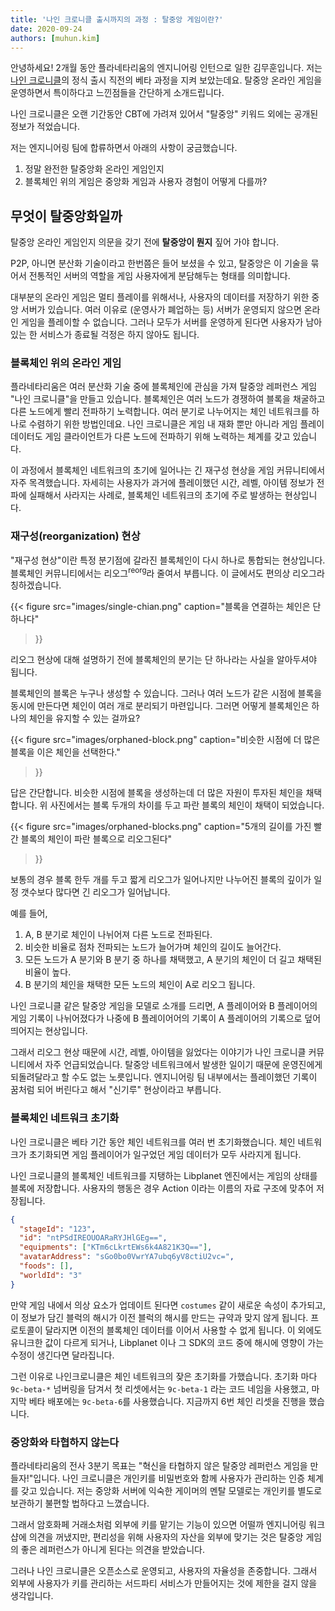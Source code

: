 ```yaml
---
title: '나인 크로니클 출시까지의 과정 : 탈중앙 게임이란?'
date: 2020-09-24
authors: [muhun.kim]
---
```


안녕하세요! 2개월 동안 플라네타리움의 엔지니어링 인턴으로 일한 김무훈입니다. 저는 [나인 크로니클]의 정식 출시 직전의 베타 과정을 지켜 보았는데요. 탈중앙 온라인 게임을 운영하면서 특이하다고 느낀점들을 간단하게 소개드립니다.

나인 크로니클은 오랜 기간동안 CBT에 가려져 있어서 "탈중앙" 키워드 외에는 공개된 정보가 적었습니다.

저는 엔지니어링 팀에 합류하면서 아래의 사항이 궁금했습니다.

1. 정말 완전한 탈중앙화 온라인 게임인지
2. 블록체인 위의 게임은 중앙화 게임과 사용자 경험이 어떻게 다를까?

[나인 크로니클]: https://nine-chronicles.com/

## 무엇이 탈중앙화일까

탈중앙 온라인 게임인지 의문을 갖기 전에 **탈중앙이 뭔지** 짚어 가야 합니다.

P2P, 아니면 분산화 기술이라고 한번쯤은 들어 보셨을 수 있고, 탈중앙은 이 기술을 묶어서 전통적인 서버의 역할을 게임 사용자에게 분담해두는 형태를 의미합니다.

대부분의 온라인 게임은 멀티 플레이를 위해서나, 사용자의 데이터를 저장하기 위한 중앙 서버가 있습니다. 여러 이유로 (운영사가 폐업하는 등) 서버가 운영되지 않으면 온라인 게임을 플레이할 수 없습니다. 그러나 모두가 서버를 운영하게 된다면 사용자가 남아있는 한 서비스가 종료될 걱정은 하지 않아도 됩니다.

### 블록체인 위의 온라인 게임

플라네타리움은 여러 분산화 기술 중에 블록체인에 관심을 가져 탈중앙 레퍼런스 게임 "나인 크로니클"을 만들고 있습니다. 블록체인은 여러 노드가 경쟁하여 블록을 채굴하고 다른 노드에게 빨리 전파하기 노력합니다. 여러 분기로 나누어지는 체인 네트워크를 하나로 수렴하기 위한 방법인데요. 나인 크로니클은 게임 내 재화 뿐만 아니라 게임 플레이 데이터도 게임 클라이언트가 다른 노드에 전파하기 위해 노력하는 체계를 갖고 있습니다.

이 과정에서 블록체인 네트워크의 초기에 일어나는 긴 재구성 현상을 게임 커뮤니티에서 자주 목격했습니다. 자세히는 사용자가 과거에 플레이했던 시간, 레벨, 아이템 정보가 전파에 실패해서 사라지는 사례로, 블록체인 네트워크의 초기에 주로 발생하는 현상입니다.

### 재구성(reorganization) 현상

"재구성 현상"이란 특정 분기점에 갈라진 블록체인이 다시 하나로 통합되는 현상입니다. 블록체인 커뮤니티에서는 리오그<sup>reorg</sup>라 줄여서 부릅니다. 이 글에서도 편의상 리오그라 칭하겠습니다.

{{<
figure
  src="images/single-chian.png"
  caption="블록을 연결하는 체인은 단 하나다"
>}}

리오그 현상에 대해 설명하기 전에 블록체인의 분기는 단 하나라는 사실을 알아두셔야 됩니다.

블록체인의 블록은 누구나 생성할 수 있습니다. 그러나 여러 노드가 같은 시점에 블록을 동시에 만든다면 체인이 여러 개로 분리되기 마련입니다. 그러면 어떻게 블록체인은 하나의 체인을 유지할 수 있는 걸까요?

{{<
figure
  src="images/orphaned-block.png"
  caption="비슷한 시점에 더 많은 블록을 이은 체인을 선택한다."
>}}

답은 간단합니다. 비슷한 시점에 블록을 생성하는데 더 많은 자원이 투자된 체인을 채택합니다. 위 사진에서는 블록 두개의 차이를 두고 파란 블록의 체인이 채택이 되었습니다.

{{<
figure
  src="images/orphaned-blocks.png"
  caption="5개의 길이를 가진 빨간 블록의 체인이 파란 블록으로 리오그된다"
>}}

보통의 경우 블록 한두 개를 두고 짧게 리오그가 일어나지만 나누어진 블록의 깊이가 일정 갯수보다 많다면 긴 리오그가 일어납니다.

예를 들어,

1. A, B 분기로 체인이 나뉘어져 다른 노드로 전파된다.
2. 비슷한 비율로 점차 전파되는 노드가 늘어가며 체인의 길이도 늘어간다.
3. 모든 노드가 A 분기와 B 분기 중 하나를 채택했고, A 분기의 체인이 더 길고 채택된 비율이 높다.
4. B 분기의 체인을 채택한 모든 노드의 체인이 A로 리오그 됩니다.

나인 크로니클 같은 탈중앙 게임을 모델로 소개를 드리면, A 플레이어와 B 플레이어의 게임 기록이 나뉘어졌다가 나중에 B 플레이어어의 기록이 A 플레이어의 기록으로 덮어 띄어지는 현상입니다.

<!-- TODO: 커뮤니티 리오그 제보 사진 추가하기 -->

그래서 리오그 현상 때문에 시간, 레벨, 아이템을 잃었다는 이야기가 나인 크로니클 커뮤니티에서 자주 언급되었습니다. 탈중앙 네트워크에서 발생한 일이기 때문에 운영진에게 되돌려달라고 할 수도 없는 노릇입니다. 엔지니어링 팀 내부에서는 플레이했던 기록이 꿈처럼 되어 버린다고 해서 "신기루" 현상이라고 부릅니다.

### 블록체인 네트워크 초기화

나인 크로니클은 베타 기간 동안 체인 네트워크를 여러 번 초기화했습니다. 체인 네트워크가 초기화되면 게임 플레이어가 일구었던 게임 데이터가 모두 사라지게 됩니다.

나인 크로니클의 블록체인 네트워크를 지탱하는 Libplanet 엔진에서는 게임의 상태를 블록에 저장합니다. 사용자의 행동은 경우 Action 이라는 이름의 자료 구조에 맞추어 저장됩니다.

```json
{
  "stageId": "123",
  "id": "ntPSdIREOUOARaRYJHlGEg==",
  "equipments": ["KTm6cLkrtEWs6k4A821K3Q=="],
  "avatarAddress": "sGo0bo0VwrYA7ubq6yV8ctiU2vc=",
  "foods": [],
  "worldId": "3"
}
```

만약 게임 내에서 의상 요소가 업데이트 된다면 `costumes` 같이 새로운 속성이 추가되고, 이 정보가 담긴 블럭의 해시가 이전 블럭의 해시를 만드는 규약과 맞지 않게 됩니다. 프로토콜이 달라지면 이전의 블록체인 데이터를 이어서 사용할 수 없게 됩니다. 이 외에도 유니크한 값이 다르게 되거나, Libplanet 이나 그 SDK의 코드 중에 해시에 영향이 가는 수정이 생긴다면 달라집니다.

그런 이유로 나인크로니클은 체인 네트워크의 잦은 초기화를 가했습니다. 초기화 마다 `9c-beta-*` 넘버링을 담겨서 첫 리셋에서는 `9c-beta-1` 라는 코드 네임을 사용했고, 마지막 베타 배포에는 `9c-beta-6`를 사용했습니다. 지금까지 6번 체인 리셋을 진행을 했습니다.

### 중앙화와 타협하지 않는다

플라네타리움의 전사 3분기 목표는 "혁신을 타협하지 않은 탈중앙 레퍼런스 게임을 만들자!"입니다. 나인 크로니클은 개인키를 비밀번호와 함께 사용자가 관리하는 인증 체계를 갖고 있습니다. 저는 중앙화 서버에 익숙한 게이머의 멘탈 모델로는 개인키를 별도로 보관하기 불편할 법하다고 느꼈습니다.

그래서 암호화페 거래소처럼 외부에 키를 맡기는 기능이 있으면 어떨까 엔지니어링 워크샵에 의견을 꺼냈지만, 편리성을 위해 사용자의 자산을 외부에 맞기는 것은 탈중앙 게임의 좋은 레퍼런스가 아니게 된다는 의견을 받았습니다.

그러나 나인 크로니클은 오픈소스로 운영되고, 사용자의 자율성을 존중합니다. 그래서 외부에 사용자가 키를 관리하는 서드파티 서비스가 만들어지는 것에 제한을 걸지 않을 생각입니다.
